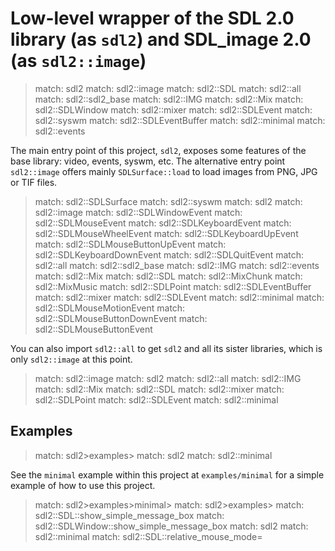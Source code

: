 # Low-level wrapper of the SDL 2.0 library (as `sdl2`) and SDL_image 2.0 (as `sdl2::image`)

> match: sdl2
> match: sdl2::image
> match: sdl2::SDL
> match: sdl2::all
> match: sdl2::sdl2_base
> match: sdl2::IMG
> match: sdl2::Mix
> match: sdl2::SDLWindow
> match: sdl2::mixer
> match: sdl2::SDLEvent
> match: sdl2::syswm
> match: sdl2::SDLEventBuffer
> match: sdl2::minimal
> match: sdl2::events

The main entry point of this project, `sdl2`, exposes some features of the base
library: video, events, syswm, etc. The alternative entry point `sdl2::image` offers
mainly `SDLSurface::load` to load images from PNG, JPG or TIF files.

> match: sdl2::SDLSurface
> match: sdl2::syswm
> match: sdl2
> match: sdl2::image
> match: sdl2::SDLWindowEvent
> match: sdl2::SDLMouseEvent
> match: sdl2::SDLKeyboardEvent
> match: sdl2::SDLMouseWheelEvent
> match: sdl2::SDLKeyboardUpEvent
> match: sdl2::SDLMouseButtonUpEvent
> match: sdl2::SDLKeyboardDownEvent
> match: sdl2::SDLQuitEvent
> match: sdl2::all
> match: sdl2::sdl2_base
> match: sdl2::IMG
> match: sdl2::events
> match: sdl2::Mix
> match: sdl2::SDL
> match: sdl2::MixChunk
> match: sdl2::MixMusic
> match: sdl2::SDLPoint
> match: sdl2::SDLEventBuffer
> match: sdl2::mixer
> match: sdl2::SDLEvent
> match: sdl2::minimal
> match: sdl2::SDLMouseMotionEvent
> match: sdl2::SDLMouseButtonDownEvent
> match: sdl2::SDLMouseButtonEvent

You can also import `sdl2::all` to get `sdl2` and all its sister libraries, which is only
`sdl2::image` at this point.

> match: sdl2::image
> match: sdl2
> match: sdl2::all
> match: sdl2::IMG
> match: sdl2::Mix
> match: sdl2::SDL
> match: sdl2::mixer
> match: sdl2::SDLPoint
> match: sdl2::SDLEvent
> match: sdl2::minimal

## Examples

> match: sdl2>examples>
> match: sdl2
> match: sdl2::minimal

See the `minimal` example within this project at `examples/minimal` for a simple example
of how to use this project.

> match: sdl2>examples>minimal>
> match: sdl2>examples>
> match: sdl2::SDL::show_simple_message_box
> match: sdl2::SDLWindow::show_simple_message_box
> match: sdl2
> match: sdl2::minimal
> match: sdl2::SDL::relative_mouse_mode=


